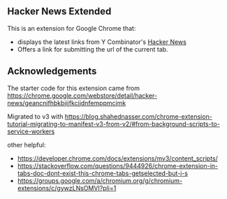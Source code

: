 ## Hacker News Extended


This is an extension for Google Chrome that:

- displays the latest links from Y Combinator's [Hacker News](https://news.ycombinator.com)
- Offers a link for submitting the url of the current tab.


## Acknowledgements

The starter code for this extension came from https://chrome.google.com/webstore/detail/hacker-news/geancnifhbkbjijfkcjjdnfemppmcjmk

Migrated to v3 with https://blog.shahednasser.com/chrome-extension-tutorial-migrating-to-manifest-v3-from-v2/#from-background-scripts-to-service-workers

other helpful:

- https://developer.chrome.com/docs/extensions/mv3/content_scripts/
- https://stackoverflow.com/questions/9444926/chrome-extension-in-tabs-doc-dont-exist-this-chrome-tabs-getselected-but-i-s
- https://groups.google.com/a/chromium.org/g/chromium-extensions/c/gywzLNsOMVI?pli=1